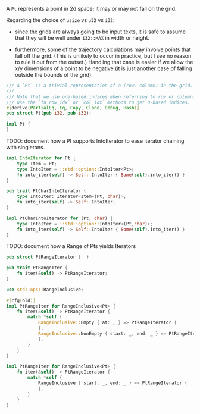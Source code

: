 A `Pt` represents a point in 2d space; it may or may not fall on the grid.

Regarding the choice of `usize` vs `u32` vs `i32`:

 * since the grids are always going to be input texts, it is safe to
   assume that they will be well under `i32::MAX` in width or height.

 * furthermore, some of the trajectory calculations may involve points
   that fall off the grid. (This is unlikely to occur in practice, but
   I see no reason to rule it out from the outset.)  Handling that
   case is easier if we allow the x/y dimensions of a point to be
   negative (it is just another case of falling outside the bounds of
   the grid).

```rust
/// A `Pt` is a trivial representation of a (row, column) in the grid.
///
/// Note that we use one-based indices when referring to row or column;
/// use the `fn row_idx` or `col_idx` methods to get 0-based indices.
#[derive(PartialEq, Eq, Copy, Clone, Debug, Hash)]
pub struct Pt(pub i32, pub i32);

impl Pt {
}
```

TODO: document how a Pt supports IntoIterator to ease iterator chaining with singletons.

```rust
impl IntoIterator for Pt {
    type Item = Pt;
    type IntoIter = ::std::option::IntoIter<Pt>;
    fn into_iter(self) -> Self::IntoIter { Some(self).into_iter() }
}

pub trait PtCharIntoIterator {
    type IntoIter: Iterator<Item=(Pt, char)>;
    fn into_iter(self) -> Self::IntoIter;
}

impl PtCharIntoIterator for (Pt, char) {
    type IntoIter = ::std::option::IntoIter<(Pt,char)>;
    fn into_iter(self) -> Self::IntoIter { Some(self).into_iter() }
}
```

TODO: document how a Range of Pts yields Iterators

```rust
pub struct PtRangeIterator {  }

pub trait PtRangeIter {
    fn iter(&self) -> PtRangeIterator;
}

use std::ops::RangeInclusive;

#[cfg(old)]
impl PtRangeIter for RangeInclusive<Pt> {
    fn iter(&self) -> PtRangeIterator {
        match *self {
            RangeInclusive::Empty { at: _ } => PtRangeIterator {
            },
            RangeInclusive::NonEmpty { start: _, end: _ } => PtRangeIterator {
            },
        }
    }
}

impl PtRangeIter for RangeInclusive<Pt> {
    fn iter(&self) -> PtRangeIterator {
        match *self {
            RangeInclusive { start: _, end: _ } => PtRangeIterator {
            },
        }
    }
}
```
